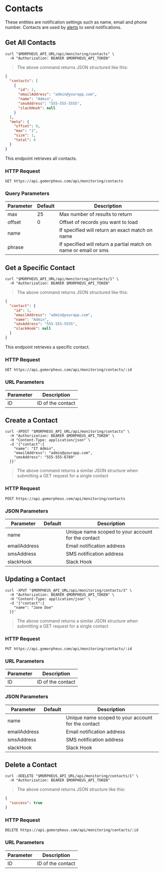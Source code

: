 # Contacts

These entities are notification settings such as name, email and phone number. Contacts are used by [alerts](#alerts) to send notifications.

## Get All Contacts

```shell
curl "$MORPHEUS_API_URL/api/monitoring/contacts" \
  -H "Authorization: BEARER $MORPHEUS_API_TOKEN"
```

> The above command returns JSON structured like this:

```json
{
  "contacts": [
    {
      "id": 1,
      "emailAddress": "admin@yourapp.com",
      "name": "Admin",
      "smsAddress": "555-555-5555",
      "slackHook": null
    }
  ],
  "meta": {
    "offset": 0,
    "max": "1",
    "size": 1,
    "total": 8
  }
}
```

This endpoint retrieves all contacts.

### HTTP Request

`GET https://api.gomorpheus.com/api/monitoring/contacts`

### Query Parameters

Parameter | Default | Description
--------- | ------- | -----------
max | 25 | Max number of results to return
offset | 0 | Offset of records you want to load
name |  | If specified will return an exact match on name
phrase |  | If specified will return a partial match on name or email or sms

## Get a Specific Contact

```shell
curl "$MORPHEUS_API_URL/api/monitoring/contacts/1" \
  -H "Authorization: BEARER $MORPHEUS_API_TOKEN"
```

> The above command returns JSON structured like this:

```json
{
  "contact": {
    "id": 1,
    "emailAddress": "admin@yourapp.com",
    "name": "Admin",
    "smsAddress": "555-555-5555",
    "slackHook": null
  }
}
```

This endpoint retrieves a specific contact.

### HTTP Request

`GET https://api.gomorpheus.com/api/monitoring/contacts/:id`

### URL Parameters

Parameter | Description
--------- | -----------
ID | ID of the contact

## Create a Contact

```shell
curl -XPOST "$MORPHEUS_API_URL/api/monitoring/contacts" \
  -H "Authorization: BEARER $MORPHEUS_API_TOKEN" \
  -H "Content-Type: application/json" \
  -d '{"contact":{
    "name": "IT Admin",
    "emailAddress": "admin@yourapp.com",
    "smsAddress": "555-555-6789"
  }}'
```

> The above command returns a similar JSON structure when submitting a GET request for a single contact

### HTTP Request

`POST https://api.gomorpheus.com/api/monitoring/contacts`

### JSON Parameters

Parameter | Default | Description
--------- | ------- | -----------
name      |  | Unique name scoped to your account for the contact
emailAddress      |  | Email notification address
smsAddress      |  | SMS notification address
slackHook      |  | Slack Hook

## Updating a Contact

```shell
curl -XPUT "$MORPHEUS_API_URL/api/monitoring/contacts/3" \
  -H "Authorization: BEARER $MORPHEUS_API_TOKEN" \
  -H "Content-Type: application/json" \
  -d '{"contact":{
    "name": "Jane Doe"
  }}'
```

> The above command returns a similar JSON structure when submitting a GET request for a single contact 

### HTTP Request

`PUT https://api.gomorpheus.com/api/monitoring/contacts/:id`

### URL Parameters

Parameter | Description
--------- | -----------
ID | ID of the contact

### JSON Parameters

Parameter | Default | Description
--------- | ------- | -----------
name      |  | Unique name scoped to your account for the contact
emailAddress      |  | Email notification address
smsAddress      |  | SMS notification address
slackHook      |  | Slack Hook

## Delete a Contact

```shell
curl -XDELETE "$MORPHEUS_API_URL/api/monitoring/contacts/1" \
  -H "Authorization: BEARER $MORPHEUS_API_TOKEN"
```

> The above command returns JSON structure like this:

```json
{
  "success": true
}
```

### HTTP Request

`DELETE https://api.gomorpheus.com/api/monitoring/contacts/:id`

### URL Parameters

Parameter | Description
--------- | -----------
ID | ID of the contact
